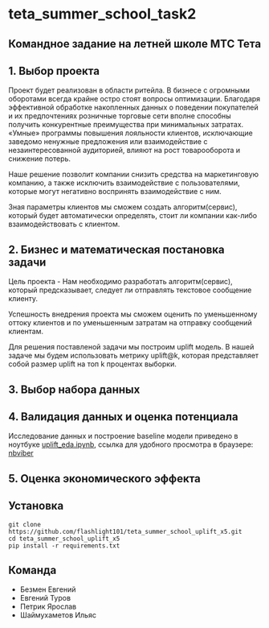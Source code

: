 # teta_summer_school_task2
## Командное задание на летней школе МТС Тета


## 1. Выбор проекта

Проект будет реализован в области ритейла. В бизнесе с огромными оборотами всегда крайне остро стоят вопросы оптимизации. Благодаря эффективной обработке накопленных данных о поведении покупателей и их предпочтениях розничные торговые сети вполне способны получить конкурентные преимущества при минимальных затратах. «Умные» программы повышения лояльности клиентов, исключающие заведомо ненужные предложения или взаимодействие с незаинтересованной аудиторией, влияют на рост товарооборота и снижение потерь.

Наше решение позволит компании снизить средства на маркетинговую компанию, а также исключить взаимодействие с пользователями, которые могут негативно воспринять взаимодействие с ним.

Зная параметры клиентов мы сможем создать алгоритм(сервис), который будет автоматически определять, стоит ли компании как-либо взаимодействовать с клиентом.

## 2. Бизнес и математическая постановка задачи

Цель проекта - Нам необходимо разработать алгоритм(сервис), который предсказывает, следует ли отправлять текстовое сообщение клиенту.

Успешность внедрения проекта мы сможем оценить по уменьшенному оттоку клиентов и по уменьшенным затратам на отправку сообщений клиентам.

Для решения поставленой задачи мы построим uplift модель. В нашей задаче мы будем использовать метрику uplift@k, которая представляет собой размер uplift на топ k процентах выборки.

## 3. Выбор набора данных

## 4. Валидация данных и оценка потенциала

Исследование данных и построение baseline модели приведено в ноутбуке [uplift_eda.ipynb](https://github.com/flashlight101/teta_summer_school_uplift_x5/blob/main/uplift_eda.ipynb), ссылка для удобного просмотра в браузере: [nbviber](https://nbviewer.jupyter.org/github/flashlight101/teta_summer_school_task2/blob/main/uplift_eda.ipynb)

## 5. Оценка экономического эффекта











## Установка

```
git clone https://github.com/flashlight101/teta_summer_school_uplift_x5.git
cd teta_summer_school_uplift_x5
pip install -r requirements.txt
```
## Команда
+ Безмен Евгений
+ Евгений Туров
+ Петрик Ярослав
+ Шаймухаметов Ильяс